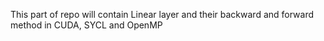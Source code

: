 This part of repo will contain Linear layer and their backward and forward method in CUDA, SYCL and OpenMP

